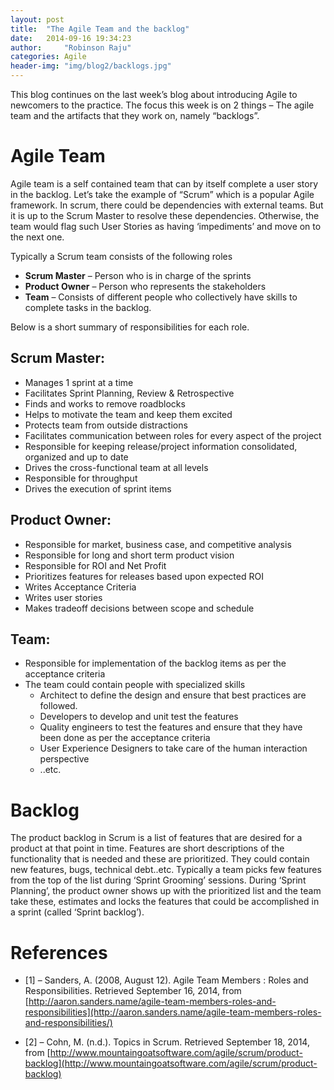 ```yaml
---
layout: post
title:  "The Agile Team and the backlog"
date:   2014-09-16 19:34:23
author:     "Robinson Raju"
categories: Agile 
header-img: "img/blog2/backlogs.jpg"
---
```


This blog continues on the last week’s blog about introducing Agile to newcomers to the practice. The focus this week is on 2 things – The agile team and the artifacts that they work on, namely “backlogs”.

# Agile Team

Agile team is a self contained team that can by itself complete a user story in the backlog. Let’s take the example of “Scrum” which is a popular Agile framework. In scrum, there could be dependencies with external teams. But it is up to the Scrum Master to resolve these dependencies. Otherwise, the team would flag such User Stories as having ‘impediments’ and move on to the next one.

Typically a Scrum team consists of the following roles

* **Scrum Master** – Person who is in charge of the sprints
* **Product Owner** – Person who represents the stakeholders
* **Team** – Consists of different people who collectively have skills to complete tasks in the backlog.

Below is a short summary of responsibilities for each role.

## Scrum Master:

* Manages 1 sprint at a time
* Facilitates Sprint Planning, Review & Retrospective
* Finds and works to remove roadblocks
* Helps to motivate the team and keep them excited
* Protects team from outside distractions
* Facilitates communication between roles for every aspect of the project
* Responsible for keeping release/project information consolidated, organized and up to date
* Drives the cross-functional team at all levels
* Responsible for throughput
* Drives the execution of sprint items

## Product Owner:

* Responsible for market, business case, and competitive analysis
* Responsible for long and short term product vision
* Responsible for ROI and Net Profit
* Prioritizes features for releases based upon expected ROI
* Writes Acceptance Criteria
* Writes user stories
* Makes tradeoff decisions between scope and schedule

## Team:

* Responsible for implementation of the backlog items as per the acceptance criteria
* The team could contain people with specialized skills
	* Architect to define the design and ensure that best practices are followed.
	* Developers to develop and unit test the features
	* Quality engineers to test the features and ensure that they have been done as per the acceptance criteria
	* User Experience Designers to take care of the human interaction perspective
	* ..etc.

# Backlog

The product backlog in Scrum is a list of features that are desired for a product at that point in time. Features are short descriptions of the functionality that is needed and these are prioritized. They could contain new features, bugs, technical debt..etc. Typically a team picks few features from the top of the list during ‘Sprint Grooming’ sessions. During ‘Sprint Planning’, the product owner shows up with the prioritized list and the team take these, estimates and locks the features that could be accomplished in a sprint (called ‘Sprint backlog’).

# References

* [1] – Sanders, A. (2008, August 12). Agile Team Members : Roles and Responsibilities. Retrieved September 16, 2014, from [http://aaron.sanders.name/agile-team-members-roles-and-responsibilities](http://aaron.sanders.name/agile-team-members-roles-and-responsibilities/)

* [2] – Cohn, M. (n.d.). Topics in Scrum. Retrieved September 18, 2014, from [http://www.mountaingoatsoftware.com/agile/scrum/product-backlog](http://www.mountaingoatsoftware.com/agile/scrum/product-backlog)


